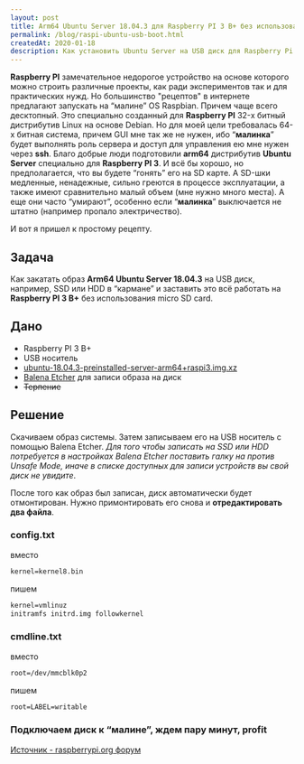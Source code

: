 ```yaml
---
layout: post
title: Arm64 Ubuntu Server 18.04.3 для Raspberry PI 3 B+ без использования SD карты.
permalink: /blog/raspi-ubuntu-usb-boot.html
createdAt: 2020-01-18
description: Как установить Ubuntu Server на USB диск для Raspberry Pi 3 B+ минуя SD карту для улучшения производительности.
---
```


**Raspberry PI** замечательное недорогое устройство на основе которого можно строить различные проекты, как ради экспериментов так и для практических нужд. Но большинство "рецептов" в интернете предлагают запускать на “малине” OS Raspbian. Причем чаще всего десктопный. Это специально созданный для **Raspberry PI** 32-х битный дистрибутив Linux на основе Debian. Но для моей цели требовалась 64-х битная система, причем GUI мне так же не нужен, ибо “**малинка**” будет выполнять роль сервера и доступ для управления ею мне нужен через **ssh**. Благо добрые люди подготовили **arm64** дистрибутив **Ubuntu Server** специально для **Raspberry PI 3**. И всё бы хорошо, но предполагается, что вы будете “гонять” его на SD карте. А SD-шки медленные, ненадежные, сильно греются в процессе эксплуатации, а также имеют сравнительно малый объем (мне нужно много места). А еще они часто “умирают”, особенно если “**малинка**” выключается не штатно (например пропало электричество).

И вот я пришел к простому рецепту.

## Задача

Как закатать образ **Arm64 Ubuntu Server 18.04.3** на USB диск, например, SSD или HDD в “кармане” и заставить это всё работать на **Raspberry PI 3 B+** без использования micro SD card.

<!--more-->

## Дано

- Raspberry PI 3 B+
- USB носитель
- [ubuntu-18.04.3-preinstalled-server-arm64+raspi3.img.xz](http://cdimage.ubuntu.com/releases/18.04.3/release/)
- [Balena Etcher](https://www.balena.io/etcher/) для записи образа на диск
- ~~Терпение~~

## Решение

Скачиваем образ системы. Затем записываем его на USB носитель с помощью Balena Etcher. _Для того чтобы записать на SSD или HDD потребуется в настройках Balena Etcher поставить галку на против Unsafe Mode, иначе в списке доступных для записи устройств вы свой диск не увидите_.

После того как образ был записан, диск автоматически будет отмонтирован. Нужно примонтировать его снова и **отредактировать два файла**.

### config.txt

вместо

```txt
kernel=kernel8.bin
```

пишем

```txt
kernel=vmlinuz
initramfs initrd.img followkernel
```

### cmdline.txt

вместо

```txt
root=/dev/mmcblk0p2
```

пишем

```txt
root=LABEL=writable
```

### Подключаем диск к “малине”, ждем пару минут, profit

[Источник - raspberrypi.org форум](https://www.raspberrypi.org/forums/viewtopic.php?t=233794)
